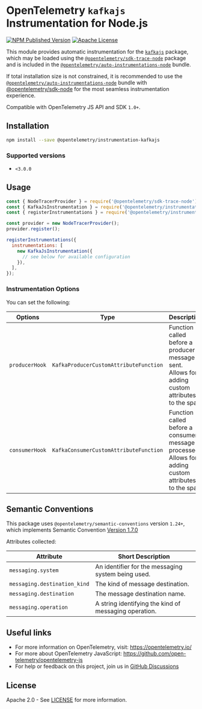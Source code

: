 # OpenTelemetry `kafkajs` Instrumentation for Node.js

[![NPM Published Version][npm-img]][npm-url]
[![Apache License][license-image]][license-image]

This module provides automatic instrumentation for the [`kafkajs`](https://www.npmjs.com/package/kafkajs) package, which may be loaded using the [`@opentelemetry/sdk-trace-node`](https://github.com/open-telemetry/opentelemetry-js/tree/main/packages/opentelemetry-sdk-trace-node) package and is included in the [`@opentelemetry/auto-instrumentations-node`](https://www.npmjs.com/package/@opentelemetry/auto-instrumentations-node) bundle.

If total installation size is not constrained, it is recommended to use the [`@opentelemetry/auto-instrumentations-node`](https://www.npmjs.com/package/@opentelemetry/auto-instrumentations-node) bundle with [@opentelemetry/sdk-node](`https://www.npmjs.com/package/@opentelemetry/sdk-node`) for the most seamless instrumentation experience.

Compatible with OpenTelemetry JS API and SDK `1.0+`.

## Installation

```bash
npm install --save @opentelemetry/instrumentation-kafkajs
```

### Supported versions

- `<3.0.0`

## Usage

```js
const { NodeTracerProvider } = require('@opentelemetry/sdk-trace-node');
const { KafkaJsInstrumentation } = require('@opentelemetry/instrumentation-kafkajs');
const { registerInstrumentations } = require('@opentelemetry/instrumentation');

const provider = new NodeTracerProvider();
provider.register();

registerInstrumentations({
  instrumentations: [
    new KafkaJsInstrumentation({
      // see below for available configuration
    }),
  ],
});
```

### Instrumentation Options

You can set the following:

| Options                      | Type                                   | Description                                                                                                          |
| ---------------------------- | -------------------------------------- | -------------------------------------------------------------------------------------------------------------------- |
| `producerHook`               | `KafkaProducerCustomAttributeFunction` | Function called before a producer message is sent. Allows for adding custom attributes to the span.                  |
| `consumerHook`               | `KafkaConsumerCustomAttributeFunction` | Function called before a consumer message is processed. Allows for adding custom attributes to the span.             |

## Semantic Conventions

This package uses `@opentelemetry/semantic-conventions` version `1.24+`, which implements Semantic Convention [Version 1.7.0](https://github.com/open-telemetry/opentelemetry-specification/blob/v1.7.0/semantic_conventions/README.md)

Attributes collected:

| Attribute                    | Short Description                                     |
| -----------------------------| ----------------------------------------------------- |
| `messaging.system`           | An identifier for the messaging system being used.    |
| `messaging.destination_kind` | The kind of message destination.                      |
| `messaging.destination`      | The message destination name.                         |
| `messaging.operation`        | A string identifying the kind of messaging operation. |

## Useful links

- For more information on OpenTelemetry, visit: <https://opentelemetry.io/>
- For more about OpenTelemetry JavaScript: <https://github.com/open-telemetry/opentelemetry-js>
- For help or feedback on this project, join us in [GitHub Discussions][discussions-url]

## License

Apache 2.0 - See [LICENSE][license-url] for more information.

[discussions-url]: https://github.com/open-telemetry/opentelemetry-js/discussions
[license-url]: https://github.com/open-telemetry/opentelemetry-js-contrib/blob/main/LICENSE
[license-image]: https://img.shields.io/badge/license-Apache_2.0-green.svg?style=flat
[npm-url]: https://www.npmjs.com/package/@opentelemetry/instrumentation-kafkajs
[npm-img]: https://badge.fury.io/js/%40opentelemetry%2Finstrumentation-kafkajs.svg
